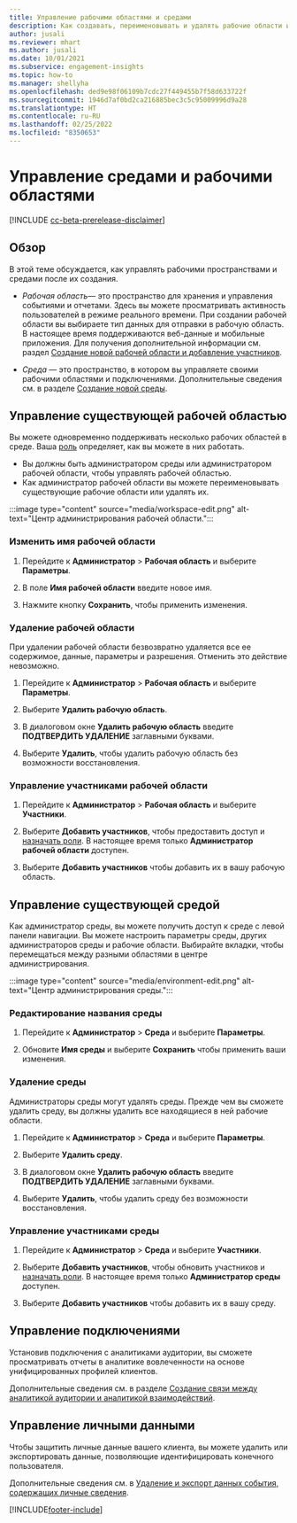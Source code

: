 ```yaml
---
title: Управление рабочими областями и средами
description: Как создавать, переименовывать и удалять рабочие области и среды.
author: jusali
ms.reviewer: mhart
ms.author: jusali
ms.date: 10/01/2021
ms.subservice: engagement-insights
ms.topic: how-to
ms.manager: shellyha
ms.openlocfilehash: ded9e98f06109b7cdc27f449455b7f58d633722f
ms.sourcegitcommit: 1946d7af0bd2ca216885bec3c5c95009996d9a28
ms.translationtype: HT
ms.contentlocale: ru-RU
ms.lasthandoff: 02/25/2022
ms.locfileid: "8350653"
---
```

# <a name="manage-environments-and-workspaces"></a>Управление средами и рабочими областями

[!INCLUDE [cc-beta-prerelease-disclaimer](includes/cc-beta-prerelease-disclaimer.md)]

## <a name="overview"></a>Обзор

В этой теме обсуждается, как управлять рабочими пространствами и средами после их создания. 

- *Рабочая область*— это пространство для хранения и управления событиями и отчетами. Здесь вы можете просматривать активность пользователей в режиме реального времени. При создании рабочей области вы выбираете тип данных для отправки в рабочую область. В настоящее время поддерживаются веб-данные и мобильные приложения. Для получения дополнительной информации см. раздел [Создание новой рабочей области и добавление участников](create-workspace.md).

- *Среда* — это пространство, в котором вы управляете своими рабочими областями и подключениями. Дополнительные сведения см. в разделе [Создание новой среды](create-new-environment.md).

## <a name="manage-an-existing-workspace"></a>Управление существующей рабочей областью

Вы можете одновременно поддерживать несколько рабочих областей в среде. Ваша [роль](user-roles.md) определяет, как вы можете в них работать. 

 - Вы должны быть администратором среды или администратором рабочей области, чтобы управлять рабочей областью.
 - Как администратор рабочей области вы можете переименовывать существующие рабочие области или удалять их. 

:::image type="content" source="media/workspace-edit.png" alt-text="Центр администрирования рабочей области.":::

### <a name="edit-a-workspace-name"></a>Изменить имя рабочей области

1. Перейдите к **Администратор** > **Рабочая область** и выберите **Параметры**.

1. В поле **Имя рабочей области** введите новое имя.

1. Нажмите кнопку **Сохранить**, чтобы применить изменения.

### <a name="delete-a-workspace"></a>Удаление рабочей области

При удалении рабочей области безвозвратно удаляется все ее содержимое, данные, параметры и разрешения. Отменить это действие невозможно.

1. Перейдите к **Администратор** > **Рабочая область** и выберите **Параметры**.

1. Выберите **Удалить рабочую область**. 

1. В диалоговом окне **Удалить рабочую область** введите **ПОДТВЕРДИТЬ УДАЛЕНИЕ** заглавными буквами. 

1. Выберите **Удалить**, чтобы удалить рабочую область без возможности восстановления.

### <a name="manage-workspace-members"></a>Управление участниками рабочей области

1. Перейдите к **Администратор** > **Рабочая область** и выберите **Участники**.

1. Выберите **Добавить участников**, чтобы предоставить доступ и [назначать роли](user-roles.md). В настоящее время только **Администратор рабочей области** доступен.

1. Выберите **Добавить участников** чтобы добавить их в вашу рабочую область.

## <a name="manage-an-existing-environment"></a>Управление существующей средой

Как администратор среды, вы можете получить доступ к среде с левой панели навигации. Вы можете настроить параметры среды, других администраторов среды и рабочие области. Выбирайте вкладки, чтобы перемещаться между разными областями в центре администрирования.

:::image type="content" source="media/environment-edit.png" alt-text="Центр администрирования среды.":::

### <a name="edit-an-environment-name"></a>Редактирование названия среды

1. Перейдите к **Администратор** > **Среда** и выберите **Параметры**.

1. Обновите **Имя среды** и выберите **Сохранить** чтобы применить ваши изменения.

### <a name="delete-an-environment"></a>Удаление среды

Администраторы среды могут удалять среды. Прежде чем вы сможете удалить среду, вы должны удалить все находящиеся в ней рабочие области.

1. Перейдите к **Администратор** > **Среда** и выберите **Параметры**.

1. Выберите **Удалить среду**. 

1. В диалоговом окне **Удалить рабочую область** введите **ПОДТВЕРДИТЬ УДАЛЕНИЕ** заглавными буквами. 

1. Выберите **Удалить**, чтобы удалить среду без возможности восстановления.

### <a name="manage-environment-members"></a>Управление участниками среды

1. Перейдите к **Администратор** > **Среда** и выберите **Участники**.

1. Выберите **Добавить участников**, чтобы обновить участников и [назначать роли](user-roles.md). В настоящее время только **Администратор среды** доступен.

1. Выберите **Добавить участников** чтобы добавить их в вашу среду.

## <a name="manage-connections"></a>Управление подключениями

Установив подключения с аналитиками аудитории, вы сможете просматривать отчеты в аналитике вовлеченности на основе унифицированных профилей клиентов. 

Дополнительные сведения см. в разделе [Создание связи между аналитикой аудитории и аналитикой взаимодействий](integrate-audience-insights-engagement-insights.md).

## <a name="manage-personal-data"></a>Управление личными данными

Чтобы защитить личные данные вашего клиента, вы можете удалить или экспортировать данные, позволяющие идентифицировать конечного пользователя.

Дополнительные сведения см. в [Удаление и экспорт данных события, содержащих личные сведения](../dsr-rights-requests.md).

[!INCLUDE[footer-include](../includes/footer-banner.md)]
